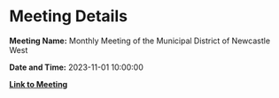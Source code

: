 # Meeting Details

**Meeting Name:** Monthly Meeting of the Municipal District of Newcastle West

**Date and Time:** 2023-11-01 10:00:00

**[Link to Meeting](https://www.limerick.ie/council/whats-on/monthly-meeting-of-the-municipal-district-of-newcastle-west-7)**
